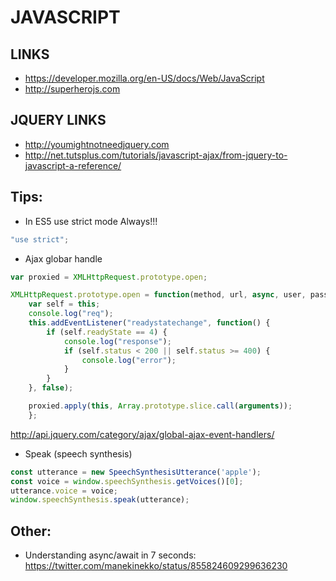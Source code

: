 JAVASCRIPT
==========

LINKS
-----

* https://developer.mozilla.org/en-US/docs/Web/JavaScript
* http://superherojs.com


JQUERY LINKS
------------

* http://youmightnotneedjquery.com
* http://net.tutsplus.com/tutorials/javascript-ajax/from-jquery-to-javascript-a-reference/


Tips:
-----

* In ES5 use strict mode Always!!!
```js
"use strict";
```

* Ajax globar handle
```js
var proxied = XMLHttpRequest.prototype.open;

XMLHttpRequest.prototype.open = function(method, url, async, user, pass) {
    var self = this;
    console.log("req");
    this.addEventListener("readystatechange", function() {
        if (self.readyState == 4) {
            console.log("response");
            if (self.status < 200 || self.status >= 400) {
                console.log("error");
            }
        }
    }, false);

    proxied.apply(this, Array.prototype.slice.call(arguments));
    };

```

http://api.jquery.com/category/ajax/global-ajax-event-handlers/



* Speak (speech synthesis)
```js
const utterance = new SpeechSynthesisUtterance('apple');
const voice = window.speechSynthesis.getVoices()[0];
utterance.voice = voice;
window.speechSynthesis.speak(utterance);
```


Other:
------

* Understanding async/await in 7 seconds: https://twitter.com/manekinekko/status/855824609299636230